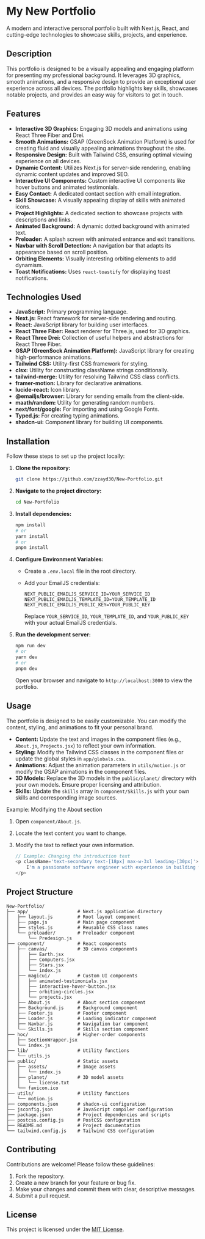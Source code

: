 # My New Portfolio

A modern and interactive personal portfolio built with Next.js, React, and cutting-edge technologies to showcase skills, projects, and experience.

## Description

This portfolio is designed to be a visually appealing and engaging platform for presenting my professional background. It leverages 3D graphics, smooth animations, and a responsive design to provide an exceptional user experience across all devices. The portfolio highlights key skills, showcases notable projects, and provides an easy way for visitors to get in touch.

## Features

*   **Interactive 3D Graphics:** Engaging 3D models and animations using React Three Fiber and Drei.
*   **Smooth Animations:** GSAP (GreenSock Animation Platform) is used for creating fluid and visually appealing animations throughout the site.
*   **Responsive Design:** Built with Tailwind CSS, ensuring optimal viewing experience on all devices.
*   **Dynamic Content:** Utilizes Next.js for server-side rendering, enabling dynamic content updates and improved SEO.
*   **Interactive UI Components:** Custom interactive UI components like hover buttons and animated testimonials.
*   **Easy Contact:** A dedicated contact section with email integration.
*   **Skill Showcase:** A visually appealing display of skills with animated icons.
*   **Project Highlights:** A dedicated section to showcase projects with descriptions and links.
*   **Animated Background:** A dynamic dotted background with animated text.
*   **Preloader:** A splash screen with animated entrance and exit transitions.
*   **Navbar with Scroll Detection:** A navigation bar that adapts its appearance based on scroll position.
*   **Orbiting Elements:** Visually interesting orbiting elements to add dynamism.
*   **Toast Notifications:** Uses `react-toastify` for displaying toast notifications.

## Technologies Used

*   **JavaScript:** Primary programming language.
*   **Next.js:** React framework for server-side rendering and routing.
*   **React:** JavaScript library for building user interfaces.
*   **React Three Fiber:** React renderer for Three.js, used for 3D graphics.
*   **React Three Drei:** Collection of useful helpers and abstractions for React Three Fiber.
*   **GSAP (GreenSock Animation Platform):** JavaScript library for creating high-performance animations.
*   **Tailwind CSS:** Utility-first CSS framework for styling.
*   **clsx:** Utility for constructing className strings conditionally.
*   **tailwind-merge:** Utility for resolving Tailwind CSS class conflicts.
*   **framer-motion:** Library for declarative animations.
*   **lucide-react:** Icon library.
*   **@emailjs/browser:** Library for sending emails from the client-side.
*   **maath/random:** Utility for generating random numbers.
*   **next/font/google:** For importing and using Google Fonts.
*   **Typed.js:** For creating typing animations.
*   **shadcn-ui:** Component library for building UI components.

## Installation

Follow these steps to set up the project locally:

1.  **Clone the repository:**

    ```bash
    git clone https://github.com/zzayd30/New-Portfolio.git
    ```

2.  **Navigate to the project directory:**

    ```bash
    cd New-Portfolio
    ```

3.  **Install dependencies:**

    ```bash
    npm install
    # or
    yarn install
    # or
    pnpm install
    ```

4.  **Configure Environment Variables:**

    *   Create a `.env.local` file in the root directory.
    *   Add your EmailJS credentials:

        ```
        NEXT_PUBLIC_EMAILJS_SERVICE_ID=YOUR_SERVICE_ID
        NEXT_PUBLIC_EMAILJS_TEMPLATE_ID=YOUR_TEMPLATE_ID
        NEXT_PUBLIC_EMAILJS_PUBLIC_KEY=YOUR_PUBLIC_KEY
        ```

        Replace `YOUR_SERVICE_ID`, `YOUR_TEMPLATE_ID`, and `YOUR_PUBLIC_KEY` with your actual EmailJS credentials.

5.  **Run the development server:**

    ```bash
    npm run dev
    # or
    yarn dev
    # or
    pnpm dev
    ```

    Open your browser and navigate to `http://localhost:3000` to view the portfolio.

## Usage

The portfolio is designed to be easily customizable. You can modify the content, styling, and animations to fit your personal brand.

*   **Content:** Update the text and images in the component files (e.g., `About.js`, `Projects.jsx`) to reflect your own information.
*   **Styling:** Modify the Tailwind CSS classes in the component files or update the global styles in `app/globals.css`.
*   **Animations:** Adjust the animation parameters in `utils/motion.js` or modify the GSAP animations in the component files.
*   **3D Models:** Replace the 3D models in the `public/planet/` directory with your own models. Ensure proper licensing and attribution.
*   **Skills:** Update the `skills` array in `component/Skills.js` with your own skills and corresponding image sources.

Example: Modifying the About section

1.  Open `component/About.js`.

2.  Locate the text content you want to change.

3.  Modify the text to reflect your own information.

    ```javascript
    // Example: Changing the introduction text
    <p className='text-secondary text-[18px] max-w-3xl leading-[30px]'>
        I'm a passionate software engineer with experience in building web applications.
    </p>
    ```

## Project Structure

```
New-Portfolio/
├── app/                  # Next.js application directory
│   ├── layout.js         # Root layout component
│   ├── page.js           # Main page component
│   ├── styles.js         # Reusable CSS class names
│   └── preloader/        # Preloader component
│       └── Predesign.js
├── component/            # React components
│   ├── canvas/           # 3D canvas components
│   │   ├── Earth.jsx
│   │   ├── Computers.jsx
│   │   ├── Stars.jsx
│   │   └── index.js
│   ├── magicui/          # Custom UI components
│   │   ├── animated-testimonials.jsx
│   │   ├── interactive-hover-button.jsx
│   │   ├── orbiting-circles.jsx
│   │   └── projects.jsx
│   ├── About.js          # About section component
│   ├── Background.js     # Background component
│   ├── Footer.js         # Footer component
│   ├── Loader.js         # Loading indicator component
│   ├── Navbar.js         # Navigation bar component
│   └── Skills.js         # Skills section component
├── hoc/                  # Higher-order components
│   ├── SectionWrapper.jsx
│   └── index.js
├── lib/                  # Utility functions
│   └── utils.js
├── public/               # Static assets
│   ├── assets/           # Image assets
│   │   └── index.js
│   ├── planet/           # 3D model assets
│   │   └── license.txt
│   └── favicon.ico
├── utils/                # Utility functions
│   └── motion.js
├── components.json       # shadcn-ui configuration
├── jsconfig.json         # JavaScript compiler configuration
├── package.json          # Project dependencies and scripts
├── postcss.config.js     # PostCSS configuration
├── README.md             # Project documentation
└── tailwind.config.js    # Tailwind CSS configuration
```

## Contributing

Contributions are welcome! Please follow these guidelines:

1.  Fork the repository.
2.  Create a new branch for your feature or bug fix.
3.  Make your changes and commit them with clear, descriptive messages.
4.  Submit a pull request.

## License

This project is licensed under the [MIT License](LICENSE).
